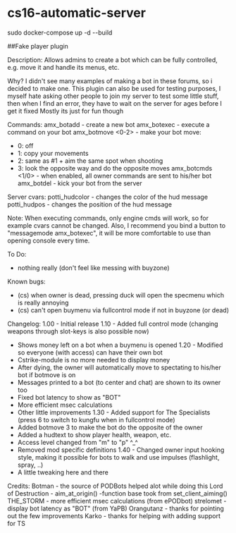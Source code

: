 # cs16-automatic-server

sudo docker-compose up -d --build
 
##Fake player plugin
 
 Description:
Allows admins to create a bot which can be fully controlled, e.g. move it and handle its menus, etc.

Why?
I didn't see many examples of making a bot in these forums, so i decided to make one.
This plugin can also be used for testing purposes, I myself hate asking other people to join my server to test some little stuff, then when I find an error, they have to wait on the server for ages before I get it fixed
Mostly its just for fun though

Commands:
amx_botadd <name> - create a new bot
amx_botexec <cmd> - execute a command on your bot
amx_botmove <0-2> - make your bot move:
* 0: off
* 1: copy your movements
* 2: same as #1 + aim the same spot when shooting
* 3: look the opposite way and do the opposite moves
amx_botcmds <1/0> - when enabled, all owner commands are sent to his/her bot
amx_botdel - kick your bot from the server

Server cvars:
potti_hudcolor <r g b> - changes the color of the hud message
potti_hudpos <x y> - changes the position of the hud message

Note:
When executing commands, only engine cmds will work, so for example cvars cannot be changed.
Also, I recommend you bind a button to "messagemode amx_botexec", it will be more comfortable to use than opening console every time.


To Do:
- nothing really (don't feel like messing with buyzone)

Known bugs:
- (cs) when owner is dead, pressing duck will open the specmenu which is really annoying
- (cs) can't open buymenu via fullcontrol mode if not in buyzone (or dead)


Changelog:
1.00 - Initial release
1.10 - Added full control mode (changing weapons through slot-keys is also possible now)
- Shows money left on a bot when a buymenu is opened
1.20 - Modified so everyone (with access) can have their own bot
- Cstrike-module is no more needed to display money
- After dying, the owner will automatically move to spectating to his/her bot if botmove is on
- Messages printed to a bot (to center and chat) are shown to its owner too
- Fixed bot latency to show as "BOT"
- More efficient msec calculations
- Other little improvements
1.30 - Added support for The Specialists (press 6 to switch to kungfu when in fullcontrol mode)
- Added botmove 3 to make the bot do the opposite of the owner
- Added a hudtext to show player health, weapon, etc.
- Access level changed from "m" to "p" ^_^
- Removed mod specific definitions
1.40 - Changed owner input hooking style, making it possible for bots to walk and use impulses (flashlight, spray, ..)
- A little tweaking here and there

Credits:
Botman - the source of PODBots helped alot while doing this
Lord of Destruction - aim_at_origin() -function base took from set_client_aiming()
THE_STORM - more efficient msec calculations (from ePODbot)
strelomet - display bot latency as "BOT" (from YaPB)
Orangutanz - thanks for pointing out the few improvements
Karko - thanks for helping with adding support for TS